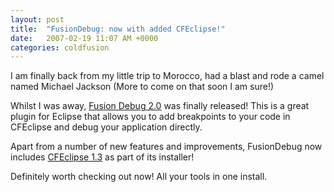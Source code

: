 ```yaml
---
layout: post
title:  "FusionDebug: now with added CFEclipse!"
date:   2007-02-19 11:07 AM +0000
categories: coldfusion
---
```

I am finally back from my little trip to Morocco, had a blast and rode a camel named Michael Jackson (More to come on that soon I am sure!)

Whilst I was away, <a href="http://www.fusion-reactor.com/fusiondebug/">Fusion Debug 2.0</a> was finally released! This is a great plugin for Eclipse that allows you to add breakpoints to your code in CFEclipse and debug your application directly.

Apart from a number of new features and improvements, FusionDebug now includes <a href="http://www.cfeclipse.org">CFEclipse 1.3</a> as part of its installer!

Definitely worth checking out now! All your tools in one install.